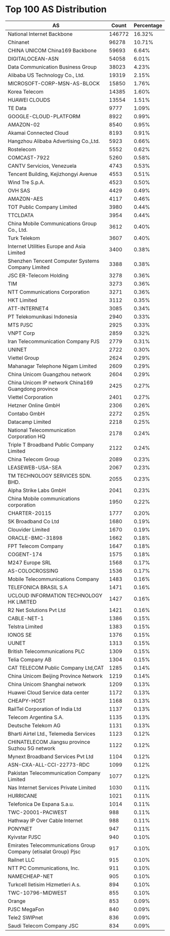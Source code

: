 # Top 100 AS Distribution
| AS | Count | Percentage |
|----|----|----|
| National Internet Backbone | 146772 | 16.32% |
| Chinanet | 96278 | 10.71% |
| CHINA UNICOM China169 Backbone | 59693 | 6.64% |
| DIGITALOCEAN-ASN | 54058 | 6.01% |
| Data Communication Business Group | 38023 | 4.23% |
| Alibaba US Technology Co., Ltd. | 19319 | 2.15% |
| MICROSOFT-CORP-MSN-AS-BLOCK | 15850 | 1.76% |
| Korea Telecom | 14385 | 1.60% |
| HUAWEI CLOUDS | 13554 | 1.51% |
| TE Data | 9777 | 1.09% |
| GOOGLE-CLOUD-PLATFORM | 8922 | 0.99% |
| AMAZON-02 | 8540 | 0.95% |
| Akamai Connected Cloud | 8193 | 0.91% |
| Hangzhou Alibaba Advertising Co.,Ltd. | 5923 | 0.66% |
| Rostelecom | 5552 | 0.62% |
| COMCAST-7922 | 5260 | 0.58% |
| CANTV Servicios, Venezuela | 4743 | 0.53% |
| Tencent Building, Kejizhongyi Avenue | 4553 | 0.51% |
| Wind Tre S.p.A. | 4523 | 0.50% |
| OVH SAS | 4429 | 0.49% |
| AMAZON-AES | 4117 | 0.46% |
| TOT Public Company Limited | 3980 | 0.44% |
| TTCLDATA | 3954 | 0.44% |
| China Mobile Communications Group Co., Ltd. | 3612 | 0.40% |
| Turk Telekom | 3607 | 0.40% |
| Internet Utilities Europe and Asia Limited | 3400 | 0.38% |
| Shenzhen Tencent Computer Systems Company Limited | 3388 | 0.38% |
| JSC ER-Telecom Holding | 3278 | 0.36% |
| TIM | 3273 | 0.36% |
| NTT Communications Corporation | 3271 | 0.36% |
| HKT Limited | 3112 | 0.35% |
| ATT-INTERNET4 | 3085 | 0.34% |
| PT Telekomunikasi Indonesia | 2940 | 0.33% |
| MTS PJSC | 2925 | 0.33% |
| VNPT Corp | 2859 | 0.32% |
| Iran Telecommunication Company PJS | 2779 | 0.31% |
| UNINET | 2722 | 0.30% |
| Viettel Group | 2624 | 0.29% |
| Mahanagar Telephone Nigam Limited | 2609 | 0.29% |
| China Unicom Guangzhou network | 2604 | 0.29% |
| China Unicom IP network China169 Guangdong province | 2425 | 0.27% |
| Viettel Corporation | 2401 | 0.27% |
| Hetzner Online GmbH | 2306 | 0.26% |
| Contabo GmbH | 2272 | 0.25% |
| Datacamp Limited | 2218 | 0.25% |
| National Telecommunication Corporation HQ | 2178 | 0.24% |
| Triple T Broadband Public Company Limited | 2122 | 0.24% |
| China Telecom Group | 2089 | 0.23% |
| LEASEWEB-USA-SEA | 2067 | 0.23% |
| TM TECHNOLOGY SERVICES SDN. BHD. | 2055 | 0.23% |
| Alpha Strike Labs GmbH | 2041 | 0.23% |
| China Mobile communications corporation | 1950 | 0.22% |
| CHARTER-20115 | 1777 | 0.20% |
| SK Broadband Co Ltd | 1680 | 0.19% |
| Clouvider Limited | 1670 | 0.19% |
| ORACLE-BMC-31898 | 1662 | 0.18% |
| FPT Telecom Company | 1647 | 0.18% |
| COGENT-174 | 1575 | 0.18% |
| M247 Europe SRL | 1568 | 0.17% |
| AS-COLOCROSSING | 1536 | 0.17% |
| Mobile Telecommunications Company | 1483 | 0.16% |
| TELEFONICA BRASIL S.A | 1471 | 0.16% |
| UCLOUD INFORMATION TECHNOLOGY HK LIMITED | 1427 | 0.16% |
| R2 Net Solutions Pvt Ltd | 1421 | 0.16% |
| CABLE-NET-1 | 1386 | 0.15% |
| Telstra Limited | 1383 | 0.15% |
| IONOS SE | 1376 | 0.15% |
| UUNET | 1313 | 0.15% |
| British Telecommunications PLC | 1309 | 0.15% |
| Telia Company AB | 1304 | 0.15% |
| CAT TELECOM Public Company Ltd,CAT | 1285 | 0.14% |
| China Unicom Beijing Province Network | 1219 | 0.14% |
| China Unicom Shanghai network | 1209 | 0.13% |
| Huawei Cloud Service data center | 1172 | 0.13% |
| CHEAPY-HOST | 1168 | 0.13% |
| RailTel Corporation of India Ltd | 1137 | 0.13% |
| Telecom Argentina S.A. | 1135 | 0.13% |
| Deutsche Telekom AG | 1131 | 0.13% |
| Bharti Airtel Ltd., Telemedia Services | 1123 | 0.12% |
| CHINATELECOM Jiangsu province Suzhou 5G network | 1122 | 0.12% |
| Mynext Broadband Services Pvt Ltd | 1104 | 0.12% |
| ASN-CXA-ALL-CCI-22773-RDC | 1099 | 0.12% |
| Pakistan Telecommunication Company Limited | 1077 | 0.12% |
| Nas Internet Services Private Limited | 1030 | 0.11% |
| HURRICANE | 1021 | 0.11% |
| Telefonica De Espana S.a.u. | 1014 | 0.11% |
| TWC-20001-PACWEST | 988 | 0.11% |
| Hathway IP Over Cable Internet | 988 | 0.11% |
| PONYNET | 947 | 0.11% |
| Kyivstar PJSC | 940 | 0.10% |
| Emirates Telecommunications Group Company (etisalat Group) Pjsc | 917 | 0.10% |
| Railnet LLC | 915 | 0.10% |
| NTT PC Communications, Inc. | 911 | 0.10% |
| NAMECHEAP-NET | 905 | 0.10% |
| Turkcell Iletisim Hizmetleri A.s. | 894 | 0.10% |
| TWC-10796-MIDWEST | 855 | 0.10% |
| Orange | 853 | 0.09% |
| PJSC MegaFon | 840 | 0.09% |
| Tele2 SWIPnet | 836 | 0.09% |
| Saudi Telecom Company JSC | 834 | 0.09% |
